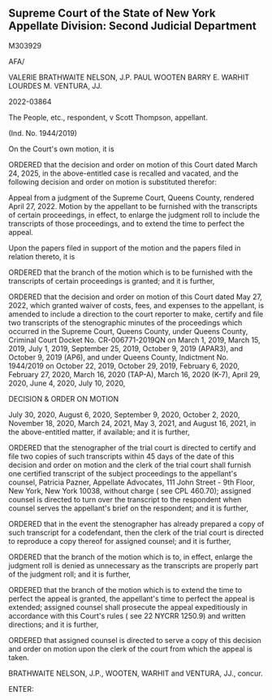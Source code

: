 ## Supreme Court of the State of New York Appellate Division: Second Judicial Department

M303929

AFA/

VALERIE BRATHWAITE NELSON, J.P. PAUL WOOTEN BARRY E. WARHIT LOURDES M. VENTURA, JJ.

2022-03864

The People, etc., respondent, v Scott Thompson, appellant.

(Ind. No. 1944/2019)

On the Court's own motion, it is

ORDERED that the decision and order on motion of this Court dated March 24, 2025, in the above-entitled case is recalled and vacated, and the following decision and order on motion is substituted therefor:

Appeal from a judgment of the Supreme Court, Queens County, rendered April 27, 2022.  Motion by the appellant to be furnished with the transcripts of certain proceedings, in effect, to enlarge the judgment roll to include the transcripts of those proceedings, and to extend the time to perfect the appeal.

Upon the papers filed in support of the motion and the papers filed in relation thereto, it is

ORDERED that the branch of the motion which is to be furnished with the transcripts of certain proceedings is granted; and it is further,

ORDERED that the decision and order on motion of this Court dated May 27, 2022, which granted waiver of costs, fees, and expenses to the appellant, is amended to include a direction to the court reporter to make, certify and file two transcripts of the stenographic minutes of the proceedings which occurred in the Supreme Court, Queens County, under Queens County, Criminal Court  Docket No. CR-006771-2019QN on March 1, 2019, March 15, 2019, July 1, 2019, September 25,  2019,  October  9,  2019  (APAR3),  and  October  9,  2019  (AP6),  and  under  Queens  County, Indictment No. 1944/2019 on October 22, 2019, October 29, 2019, February 6, 2020, February 27, 2020, March 16, 2020 (TAP-A), March 16, 2020 (K-7), April 29, 2020, June 4, 2020, July 10, 2020,

DECISION &amp; ORDER ON MOTION

July 30, 2020, August 6, 2020, September 9, 2020, October 2, 2020, November 18, 2020, March 24, 2021, May 3, 2021, and August 16, 2021, in the above-entitled matter, if available; and it is further,

ORDERED that the stenographer of the trial court is directed to certify and file two copies of such transcripts within 45 days of the date of this decision and order on motion and the clerk  of  the  trial  court  shall  furnish  one  certified  transcript  of  the  subject  proceedings  to  the appellant's counsel, Patricia Pazner, Appellate Advocates, 111 John Street - 9th Floor, New York, New York 10038, without charge ( see CPL 460.70); assigned counsel is directed to turn over the transcript to the respondent when counsel serves the appellant's brief on the respondent; and it is further,

ORDERED that in the event the stenographer has already prepared a copy of such transcript for a codefendant, then the clerk of the trial court is directed to reproduce a copy thereof for assigned counsel; and it is further,

ORDERED that the branch of the motion which is to, in effect, enlarge the judgment roll is denied as unnecessary as the transcripts are properly part of the judgment roll; and it is further,

ORDERED that the branch of the motion which is to extend the time to perfect the appeal is granted, the appellant's time to perfect the appeal is extended; assigned counsel shall prosecute the appeal expeditiously in accordance with this Court's rules ( see 22 NYCRR 1250.9) and written directions; and it is further,

ORDERED that assigned counsel is directed to serve a copy of this decision and order on motion upon the clerk of the court from which the appeal is taken.

BRATHWAITE NELSON, J.P., WOOTEN, WARHIT and VENTURA, JJ., concur.

ENTER:

<!-- image -->